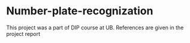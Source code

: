 # Number-plate-recognization
This project was a part of DIP course at UB.
References are given in the project report
